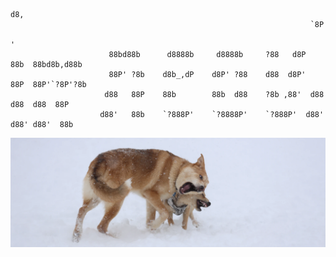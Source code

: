                                                                         d8,
                                                                       `8P
                                                                                       '
                          88bd88b      d8888b     d8888b     ?88   d8P  88b  88bd8b,d88b
                          88P' ?8b    d8b_,dP    d8P' ?88    d88  d8P'  88P  88P'`?8P'?8b
                         d88   88P    88b        88b  d88    ?8b ,88'  d88  d88  d88  88P
                        d88'   88b    `?888P'    `?8888P'    `?888P'  d88' d88' d88'  88b


![doggos fighting in the snow](media/utala.png)
